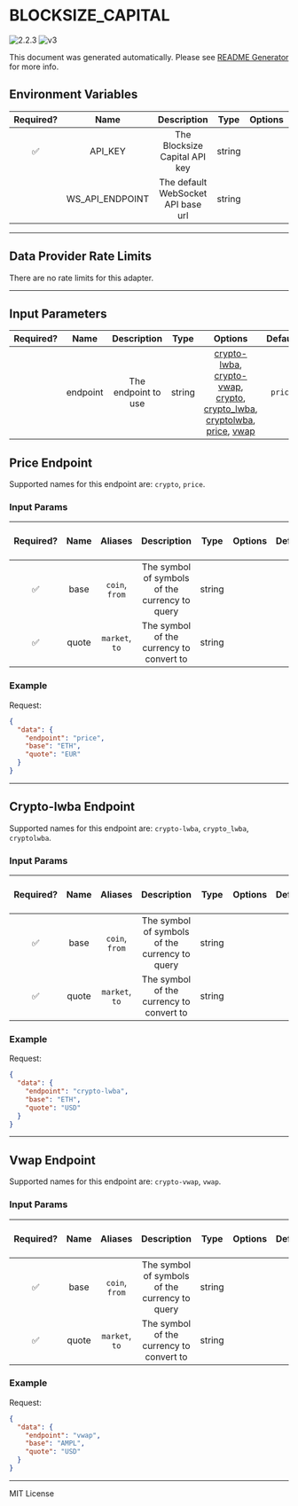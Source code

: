 # BLOCKSIZE_CAPITAL

![2.2.3](https://img.shields.io/github/package-json/v/smartcontractkit/external-adapters-js?filename=packages/sources/blocksize-capital/package.json) ![v3](https://img.shields.io/badge/framework%20version-v3-blueviolet)

This document was generated automatically. Please see [README Generator](../../scripts#readme-generator) for more info.

## Environment Variables

| Required? |      Name       |            Description             |  Type  | Options |                     Default                     |
| :-------: | :-------------: | :--------------------------------: | :----: | :-----: | :---------------------------------------------: |
|    ✅     |     API_KEY     |   The Blocksize Capital API key    | string |         |                                                 |
|           | WS_API_ENDPOINT | The default WebSocket API base url | string |         | `wss://data.blocksize.capital/marketdata/v1/ws` |

---

## Data Provider Rate Limits

There are no rate limits for this adapter.

---

## Input Parameters

| Required? |   Name   |     Description     |  Type  |                                                                                                           Options                                                                                                           | Default |
| :-------: | :------: | :-----------------: | :----: | :-------------------------------------------------------------------------------------------------------------------------------------------------------------------------------------------------------------------------: | :-----: |
|           | endpoint | The endpoint to use | string | [crypto-lwba](#crypto-lwba-endpoint), [crypto-vwap](#vwap-endpoint), [crypto](#price-endpoint), [crypto_lwba](#crypto-lwba-endpoint), [cryptolwba](#crypto-lwba-endpoint), [price](#price-endpoint), [vwap](#vwap-endpoint) | `price` |

## Price Endpoint

Supported names for this endpoint are: `crypto`, `price`.

### Input Params

| Required? | Name  |    Aliases     |                  Description                   |  Type  | Options | Default | Depends On | Not Valid With |
| :-------: | :---: | :------------: | :--------------------------------------------: | :----: | :-----: | :-----: | :--------: | :------------: |
|    ✅     | base  | `coin`, `from` | The symbol of symbols of the currency to query | string |         |         |            |                |
|    ✅     | quote | `market`, `to` |    The symbol of the currency to convert to    | string |         |         |            |                |

### Example

Request:

```json
{
  "data": {
    "endpoint": "price",
    "base": "ETH",
    "quote": "EUR"
  }
}
```

---

## Crypto-lwba Endpoint

Supported names for this endpoint are: `crypto-lwba`, `crypto_lwba`, `cryptolwba`.

### Input Params

| Required? | Name  |    Aliases     |                  Description                   |  Type  | Options | Default | Depends On | Not Valid With |
| :-------: | :---: | :------------: | :--------------------------------------------: | :----: | :-----: | :-----: | :--------: | :------------: |
|    ✅     | base  | `coin`, `from` | The symbol of symbols of the currency to query | string |         |         |            |                |
|    ✅     | quote | `market`, `to` |    The symbol of the currency to convert to    | string |         |         |            |                |

### Example

Request:

```json
{
  "data": {
    "endpoint": "crypto-lwba",
    "base": "ETH",
    "quote": "USD"
  }
}
```

---

## Vwap Endpoint

Supported names for this endpoint are: `crypto-vwap`, `vwap`.

### Input Params

| Required? | Name  |    Aliases     |                  Description                   |  Type  | Options | Default | Depends On | Not Valid With |
| :-------: | :---: | :------------: | :--------------------------------------------: | :----: | :-----: | :-----: | :--------: | :------------: |
|    ✅     | base  | `coin`, `from` | The symbol of symbols of the currency to query | string |         |         |            |                |
|    ✅     | quote | `market`, `to` |    The symbol of the currency to convert to    | string |         |         |            |                |

### Example

Request:

```json
{
  "data": {
    "endpoint": "vwap",
    "base": "AMPL",
    "quote": "USD"
  }
}
```

---

MIT License
